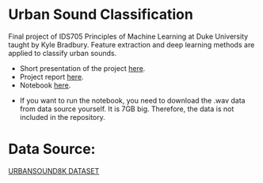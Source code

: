 # Urban Sound Classification
Final project of IDS705 Principles of Machine Learning at Duke University taught by Kyle Bradbury.
Feature extraction and deep learning methods are applied to classify urban sounds.
- Short presentation of the project [here](https://github.com/angela18199/Sound_classification_urbansound8k/blob/master/Project_Presentation.mp4).
- Project report [here](https://github.com/angela18199/Sound_classification_urbansound8k/blob/master/Project_Report.pdf).
- Notebook [here](https://github.com/angela18199/Sound_classification_urbansound8k/blob/master/Sound_classifcation.ipynb).
* If you want to run the notebook, you need to download the .wav data from data source yourself. It is 7GB big. Therefore, the data is not included in the repository.

# Data Source:
[URBANSOUND8K DATASET](https://urbansounddataset.weebly.com/urbansound8k.html)
